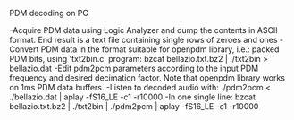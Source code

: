 PDM decoding on PC

-Acquire PDM data using Logic Analyzer and dump the contents in ASCII format.
 End result is a text file containing single rows of zeroes and ones
-Convert PDM data in the format suitable for openpdm library, i.e.: packed
 PDM bits, using 'txt2bin.c' program:
 bzcat bellazio.txt.bz2 | ./txt2bin > bellazio.dat
-Edit pdm2pcm parameters according to the input PDM frequency and desired
 decimation factor. Note that openpdm library works on 1ms PDM data buffers.
-Listen to decoded audio with:
 ./pdm2pcm < ./bellazio.dat | aplay -fS16_LE -c1 -r10000
-In one single line:
 bzcat bellazio.txt.bz2 | ./txt2bin | ./pdm2pcm | aplay -fS16_LE -c1 -r10000
